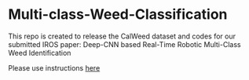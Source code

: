 # Multi-class-Weed-Classification
This repo is created to release the CalWeed dataset and codes for our submitted IROS paper: Deep-CNN based Real-Time Robotic Multi-Class Weed Identification

Please use instructions [here](https://github.com/duyayun/CalWeeds-Realisitic-Multi-label-Weed-Dataset-and-deep-CNN-RealTime-Robotic-Weed-Classification)
